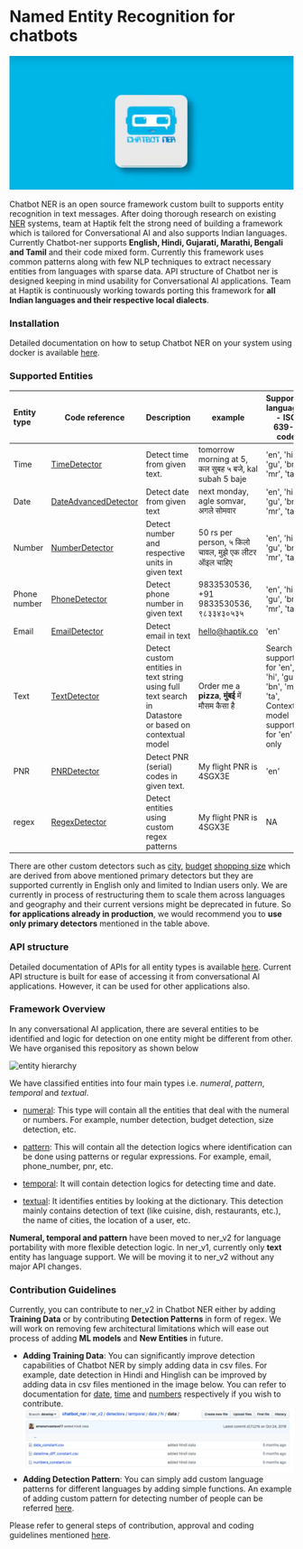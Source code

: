 # Named Entity Recognition for chatbots

![chatbotner logo](docs/images/chatbotner_logo.png)

Chatbot NER is an open source framework custom built to supports entity recognition in text messages. After doing
thorough research on existing [NER](https://en.wikipedia.org/wiki/Named-entity_recognition) systems, team at Haptik felt
the strong need of building a framework which is tailored for Conversational AI and also supports Indian languages.
Currently Chatbot-ner supports **English, Hindi, Gujarati, Marathi, Bengali and Tamil** and their code mixed form.
Currently this framework uses common patterns along with few NLP techniques to extract necessary entities from languages
with sparse data. API structure of Chatbot ner is designed keeping in mind usability for Conversational AI
applications. Team at Haptik is continuously working towards porting this framework for **all Indian languages and their
respective local dialects**.

### **Installation**
Detailed documentation on how to setup Chatbot NER on your system using docker is available [here](docs/install.md).

### **Supported Entities**

| Entity type   | Code reference       | Description                              | example                           | Supported languages - **ISO 639-1** code |
| :------------ | -------------------- | :--------------------------------------- | --------------------------------- | ---------------------------------------- |
| Time          | [TimeDetector](https://github.com/hellohaptik/chatbot_ner/tree/develop/ner_v2/detectors/temporal/time) | Detect time from given text. | tomorrow morning at 5, कल सुबह ५ बजे, kal subah 5 baje | 'en', 'hi', 'gu', 'bn', 'mr', 'ta' |
| Date          | [DateAdvancedDetector](https://github.com/hellohaptik/chatbot_ner/tree/develop/ner_v2/detectors/temporal/date) | Detect date from given text | next monday, agle somvar, अगले सोमवार | 'en', 'hi', 'gu', 'bn', 'mr', 'ta' |
| Number        | [NumberDetector](https://github.com/hellohaptik/chatbot_ner/tree/develop/ner_v2/detectors/numeral/number]) | Detect number and respective units in given text | 50 rs per person, ५ किलो चावल, मुझे एक लीटर ऑइल चाहिए | 'en', 'hi', 'gu', 'bn', 'mr', 'ta' |
| Phone number  | [PhoneDetector](https://github.com/hellohaptik/chatbot_ner/tree/develop/ner_v2/detectors/pattern/phone_number) | Detect phone number in given text | 9833530536, +91 9833530536, ९८३३४३०५३५ | 'en', 'hi', 'gu', 'bn', 'mr', 'ta' |
| Email         | [EmailDetector](https://github.com/hellohaptik/chatbot_ner/tree/develop/ner_v1/detectors/pattern/email) | Detect email in text | hello@haptik.co | 'en' |
| Text          | [TextDetector](https://github.com/hellohaptik/chatbot_ner/tree/develop/ner_v1/detectors/textual/text) | Detect custom entities in text string using full text search in Datastore or based on contextual model| Order me a **pizza**, **मुंबई** में मौसम कैसा है   | Search supported for 'en', 'hi', 'gu', 'bn', 'mr', 'ta', Contextual model supported for 'en' only|
| PNR           | [PNRDetector](https://github.com/hellohaptik/chatbot_ner/tree/develop/ner_v1/detectors/pattern/pnr) | Detect PNR (serial) codes in given text. | My flight PNR is 4SGX3E | 'en' |
| regex         | [RegexDetector](https://github.com/hellohaptik/chatbot_ner/tree/develop/ner_v1/detectors/pattern/regex) | Detect entities using custom regex patterns| My flight PNR is 4SGX3E | NA |

There are other custom detectors such as [city](https://github.com/hellohaptik/chatbot_ner/tree/develop/ner_v1/detectors/textual/city),
[budget](https://github.com/hellohaptik/chatbot_ner/tree/develop/ner_v1/detectors/numeral/budget)
[shopping size](https://github.com/hellohaptik/chatbot_ner/tree/develop/ner_v1/detectors/numeral/size) which are
derived from above mentioned primary detectors but they are supported currently in English only and limited
to Indian users only. We are currently  in process of restructuring them to scale them across languages and geography
and their current versions might be deprecated in future. So **for applications already in production**, we would
recommend you to **use only primary detectors** mentioned in the table above.

### **API structure**
Detailed documentation of APIs for all entity types is available [here](docs/api_call.md). Current API structure is
built for ease of accessing it from conversational AI applications. However, it can be used for other applications also.

### **Framework Overview**

In any conversational AI application, there are several entities to be identified and logic for detection on one entity
might be different from other. We have organised this repository as shown below

![entity hierarchy](docs/images/entity_hierarchy.png)

We have classified entities into four main types i.e. *numeral*, *pattern*, *temporal* and *textual*.

- [numeral](https://github.com/hellohaptik/chatbot_ner/tree/develop/ner_v2/detectors/numeral): This type will contain all the entities that deal with the numeral or numbers. For example, number detection, budget detection, size detection, etc.

- [pattern](https://github.com/hellohaptik/chatbot_ner/tree/develop/ner_v2/detectors/pattern): This will contain all the detection logics where identification can be done using patterns or regular expressions. For example, email, phone_number, pnr, etc.

- [temporal](https://github.com/hellohaptik/chatbot_ner/tree/develop/ner_v2/detectors/temporal): It will contain detection logics for detecting time and date.

- [textual](https://github.com/hellohaptik/chatbot_ner/tree/develop/ner_v1/detectors/textual): It identifies entities by looking at the dictionary. This detection mainly contains detection of text (like cuisine, dish, restaurants, etc.), the name of cities, the location of a user, etc.

**Numeral, temporal and pattern** have been moved to ner_v2 for language portability with more flexible detection logic.
In ner_v1, currently only **text** entity has language support. We will be moving it to ner_v2 without any major API changes.

### **Contribution Guidelines**

Currently, you can contribute to ner_v2 in Chatbot NER either by adding **Training Data** or by contributing **Detection Patterns** in form of regex.
We will work on removing few architectural limitations which will ease out process of adding **ML models** and **New Entities** in future.

- **Adding Training Data**: You can significantly improve detection capabilities of Chatbot NER by simply adding data in csv files.
 For example, date detection in Hindi and Hinglish can be improved by adding data in csv files mentioned in the image below. You can refer to
 documentation for [date](https://github.com/hellohaptik/chatbot_ner/tree/develop/ner_v2/detectors/temporal/date), [time](https://github.com/hellohaptik/chatbot_ner/tree/develop/ner_v2/detectors/temporal/time) and [numbers](https://github.com/hellohaptik/chatbot_ner/tree/develop/ner_v2/detectors/numeral/number) respectively if you wish to contribute.
 ![Date Contribution](docs/images/date_contribution_example.png)
- **Adding Detection Pattern**: You can simply add custom language patterns for different languages by adding simple functions. An example of adding
custom pattern for detecting number of people can be referred [here](https://github.com/hellohaptik/chatbot_ner/tree/develop/ner_v2/detectors/numeral/number).

Please refer to general steps of contribution, approval and coding guidelines mentioned
[here](https://github.com/hellohaptik/chatbot_ner/tree/develop/docs/contributing.md).
